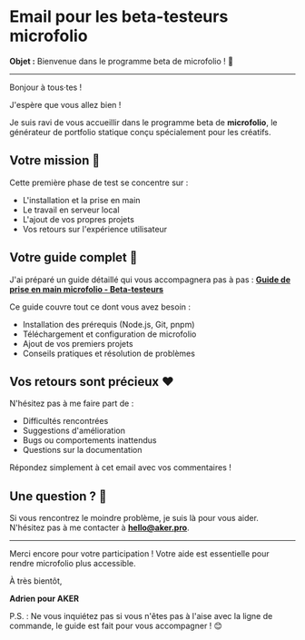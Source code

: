 # Email pour les beta-testeurs microfolio

**Objet :** Bienvenue dans le programme beta de microfolio ! 🚀

---

Bonjour à tous·tes !

J'espère que vous allez bien !

Je suis ravi de vous accueillir dans le programme beta de **microfolio**, le générateur de portfolio statique conçu spécialement pour les créatifs.

## Votre mission 🎯

Cette première phase de test se concentre sur :

- L'installation et la prise en main
- Le travail en serveur local
- L'ajout de vos propres projets
- Vos retours sur l'expérience utilisateur

## Votre guide complet 📖

J'ai préparé un guide détaillé qui vous accompagnera pas à pas :
**[Guide de prise en main microfolio - Beta-testeurs](https://github.com/aker-dev/microfolio/blob/main/doc/fr/guide-beta-testeurs.md)**

Ce guide couvre tout ce dont vous avez besoin :

- Installation des prérequis (Node.js, Git, pnpm)
- Téléchargement et configuration de microfolio
- Ajout de vos premiers projets
- Conseils pratiques et résolution de problèmes

## Vos retours sont précieux ❤️

N'hésitez pas à me faire part de :

- Difficultés rencontrées
- Suggestions d'amélioration
- Bugs ou comportements inattendus
- Questions sur la documentation

Répondez simplement à cet email avec vos commentaires !

## Une question ? 🤔

Si vous rencontrez le moindre problème, je suis là pour vous aider. N'hésitez pas à me contacter à **hello@aker.pro**.

---

Merci encore pour votre participation ! Votre aide est essentielle pour rendre microfolio plus accessible.

À très bientôt,

**Adrien pour AKER**

P.S. : Ne vous inquiétez pas si vous n'êtes pas à l'aise avec la ligne de commande, le guide est fait pour vous accompagner ! 😊
